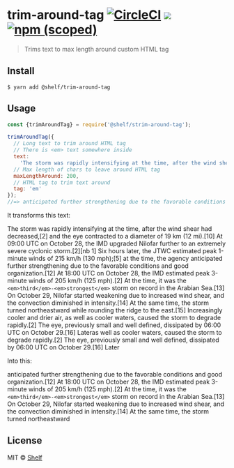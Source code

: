 # trim-around-tag [![CircleCI](https://circleci.com/gh/shelfio/trim-around-tag/tree/master.svg?style=svg)](https://circleci.com/gh/shelfio/trim-around-tag/tree/master) ![](https://img.shields.io/badge/code_style-prettier-ff69b4.svg) [![npm (scoped)](https://img.shields.io/npm/v/@shelf/trim-around-tag.svg)](https://www.npmjs.com/package/@shelf/trim-around-tag)

> Trims text to max length around custom HTML tag

## Install

```
$ yarn add @shelf/trim-around-tag
```

## Usage

```js
const {trimAroundTag} = require('@shelf/strim-around-tag');

trimAroundTag({
  // Long text to trim around HTML tag
  // There is <em> text somewhere inside
  text:
    'The storm was rapidly intensifying at the time, after the wind shear had decreased,[2] and the eye contracted to a diameter of 19 km (12 mi).[10] At 09:00 UTC on October 28, the IMD upgraded Nilofar further to an extremely severe cyclonic storm.[2][nb 1] Six hours later, the JTWC estimated peak 1-minute winds of 215 km/h (130 mph);[5] at the time, the agency anticipated further strengthening due to the favorable conditions and good organization.[12] At 18:00 UTC on October 28, the IMD estimated peak 3-minute winds of 205 km/h (125 mph).[2] At the time, it was the <em>third</em>-<em>strongest</em> storm on record in the Arabian Sea.[13] On October 29, Nilofar started weakening due to increased wind shear, and the convection diminished in intensity.[14] At the same time, the storm turned northeastward while rounding the ridge to the east.[15] Increasingly cooler and drier air, as well as cooler waters, caused the storm to degrade rapidly.[2] The eye, previously small and well defined, dissipated by 06:00 UTC on October 29.[16] Lateras well as cooler waters, caused the storm to degrade rapidly.[2] The eye, previously small and well defined, dissipated by 06:00 UTC on October 29.[16] Later',
  // Max length of chars to leave around HTML tag
  maxLengthAround: 200,
  // HTML tag to trim text around
  tag: 'em'
});
//=> anticipated further strengthening due to the favorable conditions and good organization.[12] At 18:00 UTC on October 28, the IMD estimated peak 3-minute winds of 205 km/h (125 mph).[2] At the time, it was the <em>third</em>-<em>strongest</em> storm on record in the Arabian Sea.[13] On October 29, Nilofar started weakening due to increased wind shear, and the convection diminished in intensity.[14] At the same time, the storm turned northeastward
```

It transforms this text:

The storm was rapidly intensifying at the time, after the wind shear had decreased,[2] and the eye contracted to a diameter of 19 km (12 mi).[10] At 09:00 UTC on October 28, the IMD upgraded Nilofar further to an extremely severe cyclonic storm.[2][nb 1] Six hours later, the JTWC estimated peak 1-minute winds of 215 km/h (130 mph);[5] at the time, the agency anticipated further strengthening due to the favorable conditions and good organization.[12] At 18:00 UTC on October 28, the IMD estimated peak 3-minute winds of 205 km/h (125 mph).[2] At the time, it was the `<em>third</em>-<em>strongest</em>` storm on record in the Arabian Sea.[13] On October 29, Nilofar started weakening due to increased wind shear, and the convection diminished in intensity.[14] At the same time, the storm turned northeastward while rounding the ridge to the east.[15] Increasingly cooler and drier air, as well as cooler waters, caused the storm to degrade rapidly.[2] The eye, previously small and well defined, dissipated by 06:00 UTC on October 29.[16] Lateras well as cooler waters, caused the storm to degrade rapidly.[2] The eye, previously small and well defined, dissipated by 06:00 UTC on October 29.[16] Later

Into this:

anticipated further strengthening due to the favorable conditions and good organization.[12] At 18:00 UTC on October 28, the IMD estimated peak 3-minute winds of 205 km/h (125 mph).[2] At the time, it was the `<em>third</em>-<em>strongest</em>` storm on record in the Arabian Sea.[13] On October 29, Nilofar started weakening due to increased wind shear, and the convection diminished in intensity.[14] At the same time, the storm turned northeastward

## License

MIT © [Shelf](https://shelf.io)
